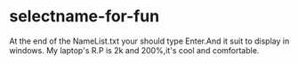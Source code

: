 # selectname-for-fun

At the end of the NameList.txt your should type Enter.And it suit to display in windows.
My laptop's R.P is 2k and 200%,it's cool and comfortable.
